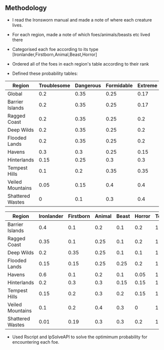 ## Methodology

- I read the Ironsworn manual and made a note of where each creature lives.

- For each region, made a note of which foes/animals/beasts etc lived there

- Categorised each foe according to its type [Ironlander,Firstborn,Animal,Beast,Horror]

- Ordered all of the foes in each region's table according to their rank

- Defined these probability tables:

Region | Troublesome | Dangerous | Formidable | Extreme | Epic | Total
--- | --- | --- | --- | --- | --- | ---
Global | 0.2 | 0.35 | 0.25 | 0.17 | 0.03 | 1
Barrier Islands | 0.2 | 0.35 | 0.25 | 0.17 | 0.03 | 1
Ragged Coast | 0.2 | 0.35 | 0.25 | 0.2 | 0 | 1
Deep Wilds | 0.2 | 0.35 | 0.25 | 0.2 | 0 | 1
Flooded Lands | 0.2 | 0.35 | 0.25 | 0.2 | 0 | 1
Havens | 0.3 | 0.3 | 0.25 | 0.15 | 0 | 1
Hinterlands | 0.15 | 0.25 | 0.3 | 0.3 | 0 | 1
Tempest Hills | 0.1 | 0.2 | 0.35 | 0.35 | 0 | 1
Veiled Mountains | 0.05 | 0.15 | 0.4 | 0.4 | 0 | 1
Shattered Wastes | 0 | 0.1 | 0.3 | 0.4 | 0.2 | 1

Region | Ironlander | Firstborn | Animal | Beast | Horror | Total
--- | --- | --- | --- | --- | --- | ---
Barrier Islands | 0.4 | 0.1 | 0.2 | 0.1 | 0.2 | 1
Ragged Coast | 0.35 | 0.1 | 0.25 | 0.1 | 0.2 | 1
Deep Wilds | 0.2 | 0.35 | 0.25 | 0.1 | 0.1 | 1
Flooded Lands | 0.15 | 0.15 | 0.25 | 0.25 | 0.2 | 1
Havens | 0.6 | 0.1 | 0.2 | 0.1 | 0.05 | 1
Hinterlands | 0.2 | 0.3 | 0.3 | 0.15 | 0.15 | 1
Tempest Hills | 0.15 | 0.2 | 0.3 | 0.2 | 0.15 | 1
Veiled Mountains | 0.1 | 0.2 | 0.4 | 0.3 | 0 | 1
Shattered Wastes | 0.01 | 0.19 | 0.3 | 0.3 | 0.2 | 1

- Used Rscript and lpSolveAPI to solve the optimimum probability for encountering each foe.

